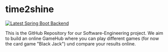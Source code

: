 # time2shine
[![Latest Spring Boot Backend](https://github.com/SE-TINF22B6/time2shine/actions/workflows/gradle-publish.yml/badge.svg)](https://github.com/SE-TINF22B6/time2shine/actions/workflows/gradle-publish.yml)

This is the GitHub Repository for our Software-Engineering project. We aim to build an online GameHub where you can play different games (for now the card game "Black Jack") und compare your results online.
